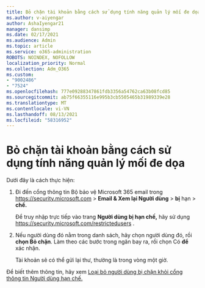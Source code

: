 ```yaml
---
title: Bỏ chặn tài khoản bằng cách sử dụng tính năng quản lý mối đe dọa
ms.author: v-aiyengar
author: AshaIyengar21
manager: dansimp
ms.date: 02/17/2021
ms.audience: Admin
ms.topic: article
ms.service: o365-administration
ROBOTS: NOINDEX, NOFOLLOW
localization_priority: Normal
ms.collection: Adm_O365
ms.custom:
- "9002486"
- "7524"
ms.openlocfilehash: 777e09288347861fdb3356a54762ca63b08fcd85
ms.sourcegitcommit: ab75f66355116e995b3cb5505465b31989339e28
ms.translationtype: MT
ms.contentlocale: vi-VN
ms.lasthandoff: 08/13/2021
ms.locfileid: "58316952"
---
```

# <a name="unblock-an-account-by-using-threat-management"></a>Bỏ chặn tài khoản bằng cách sử dụng tính năng quản lý mối đe dọa

Dưới đây là cách thực hiện:

1. Đi đến cổng thông tin Bộ bảo vệ Microsoft 365 email trong <https://security.microsoft.com> \> **Email & Xem lại Người dùng** \> **bị** hạn \> **chế.**

   Để truy nhập trực tiếp vào trang **Người dùng bị hạn chế,** hãy sử dụng <https://security.microsoft.com/restrictedusers> .

2. Nếu người dùng đó nằm trong danh sách, hãy chọn người dùng đó, rồi **chọn Bỏ chặn**. Làm theo các bước trong ngăn bay ra, rồi chọn Có **để** xác nhận.

   Tài khoản sẽ có thể gửi lại thư, thường là trong vòng một giờ.

Để biết thêm thông tin, hãy xem [Loại bỏ người dùng bị chặn khỏi cổng thông tin Người dùng hạn chế.](https://docs.microsoft.com/microsoft-365/security/office-365-security/removing-user-from-restricted-users-portal-after-spam)

